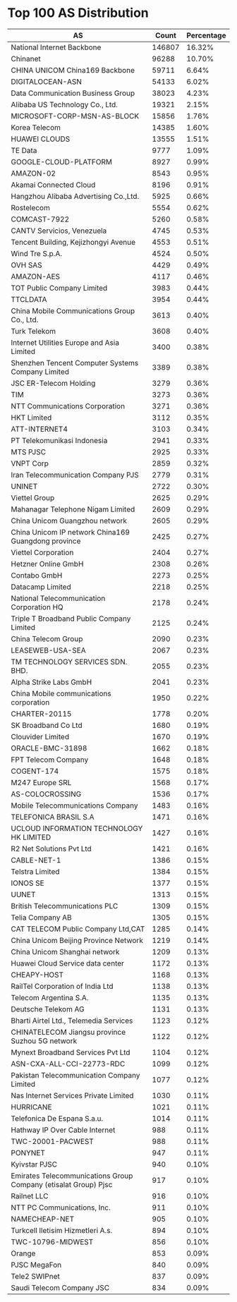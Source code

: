 # Top 100 AS Distribution
| AS | Count | Percentage |
|----|----|----|
| National Internet Backbone | 146807 | 16.32% |
| Chinanet | 96288 | 10.70% |
| CHINA UNICOM China169 Backbone | 59711 | 6.64% |
| DIGITALOCEAN-ASN | 54133 | 6.02% |
| Data Communication Business Group | 38023 | 4.23% |
| Alibaba US Technology Co., Ltd. | 19321 | 2.15% |
| MICROSOFT-CORP-MSN-AS-BLOCK | 15856 | 1.76% |
| Korea Telecom | 14385 | 1.60% |
| HUAWEI CLOUDS | 13555 | 1.51% |
| TE Data | 9777 | 1.09% |
| GOOGLE-CLOUD-PLATFORM | 8927 | 0.99% |
| AMAZON-02 | 8543 | 0.95% |
| Akamai Connected Cloud | 8196 | 0.91% |
| Hangzhou Alibaba Advertising Co.,Ltd. | 5925 | 0.66% |
| Rostelecom | 5554 | 0.62% |
| COMCAST-7922 | 5260 | 0.58% |
| CANTV Servicios, Venezuela | 4745 | 0.53% |
| Tencent Building, Kejizhongyi Avenue | 4553 | 0.51% |
| Wind Tre S.p.A. | 4524 | 0.50% |
| OVH SAS | 4429 | 0.49% |
| AMAZON-AES | 4117 | 0.46% |
| TOT Public Company Limited | 3983 | 0.44% |
| TTCLDATA | 3954 | 0.44% |
| China Mobile Communications Group Co., Ltd. | 3613 | 0.40% |
| Turk Telekom | 3608 | 0.40% |
| Internet Utilities Europe and Asia Limited | 3400 | 0.38% |
| Shenzhen Tencent Computer Systems Company Limited | 3389 | 0.38% |
| JSC ER-Telecom Holding | 3279 | 0.36% |
| TIM | 3273 | 0.36% |
| NTT Communications Corporation | 3271 | 0.36% |
| HKT Limited | 3112 | 0.35% |
| ATT-INTERNET4 | 3103 | 0.34% |
| PT Telekomunikasi Indonesia | 2941 | 0.33% |
| MTS PJSC | 2925 | 0.33% |
| VNPT Corp | 2859 | 0.32% |
| Iran Telecommunication Company PJS | 2779 | 0.31% |
| UNINET | 2722 | 0.30% |
| Viettel Group | 2625 | 0.29% |
| Mahanagar Telephone Nigam Limited | 2609 | 0.29% |
| China Unicom Guangzhou network | 2605 | 0.29% |
| China Unicom IP network China169 Guangdong province | 2425 | 0.27% |
| Viettel Corporation | 2404 | 0.27% |
| Hetzner Online GmbH | 2308 | 0.26% |
| Contabo GmbH | 2273 | 0.25% |
| Datacamp Limited | 2218 | 0.25% |
| National Telecommunication Corporation HQ | 2178 | 0.24% |
| Triple T Broadband Public Company Limited | 2125 | 0.24% |
| China Telecom Group | 2090 | 0.23% |
| LEASEWEB-USA-SEA | 2067 | 0.23% |
| TM TECHNOLOGY SERVICES SDN. BHD. | 2055 | 0.23% |
| Alpha Strike Labs GmbH | 2041 | 0.23% |
| China Mobile communications corporation | 1950 | 0.22% |
| CHARTER-20115 | 1778 | 0.20% |
| SK Broadband Co Ltd | 1680 | 0.19% |
| Clouvider Limited | 1670 | 0.19% |
| ORACLE-BMC-31898 | 1662 | 0.18% |
| FPT Telecom Company | 1648 | 0.18% |
| COGENT-174 | 1575 | 0.18% |
| M247 Europe SRL | 1568 | 0.17% |
| AS-COLOCROSSING | 1536 | 0.17% |
| Mobile Telecommunications Company | 1483 | 0.16% |
| TELEFONICA BRASIL S.A | 1471 | 0.16% |
| UCLOUD INFORMATION TECHNOLOGY HK LIMITED | 1427 | 0.16% |
| R2 Net Solutions Pvt Ltd | 1421 | 0.16% |
| CABLE-NET-1 | 1386 | 0.15% |
| Telstra Limited | 1384 | 0.15% |
| IONOS SE | 1377 | 0.15% |
| UUNET | 1313 | 0.15% |
| British Telecommunications PLC | 1309 | 0.15% |
| Telia Company AB | 1305 | 0.15% |
| CAT TELECOM Public Company Ltd,CAT | 1285 | 0.14% |
| China Unicom Beijing Province Network | 1219 | 0.14% |
| China Unicom Shanghai network | 1209 | 0.13% |
| Huawei Cloud Service data center | 1172 | 0.13% |
| CHEAPY-HOST | 1168 | 0.13% |
| RailTel Corporation of India Ltd | 1138 | 0.13% |
| Telecom Argentina S.A. | 1135 | 0.13% |
| Deutsche Telekom AG | 1131 | 0.13% |
| Bharti Airtel Ltd., Telemedia Services | 1123 | 0.12% |
| CHINATELECOM Jiangsu province Suzhou 5G network | 1122 | 0.12% |
| Mynext Broadband Services Pvt Ltd | 1104 | 0.12% |
| ASN-CXA-ALL-CCI-22773-RDC | 1099 | 0.12% |
| Pakistan Telecommunication Company Limited | 1077 | 0.12% |
| Nas Internet Services Private Limited | 1030 | 0.11% |
| HURRICANE | 1021 | 0.11% |
| Telefonica De Espana S.a.u. | 1014 | 0.11% |
| Hathway IP Over Cable Internet | 988 | 0.11% |
| TWC-20001-PACWEST | 988 | 0.11% |
| PONYNET | 947 | 0.11% |
| Kyivstar PJSC | 940 | 0.10% |
| Emirates Telecommunications Group Company (etisalat Group) Pjsc | 917 | 0.10% |
| Railnet LLC | 916 | 0.10% |
| NTT PC Communications, Inc. | 911 | 0.10% |
| NAMECHEAP-NET | 905 | 0.10% |
| Turkcell Iletisim Hizmetleri A.s. | 894 | 0.10% |
| TWC-10796-MIDWEST | 856 | 0.10% |
| Orange | 853 | 0.09% |
| PJSC MegaFon | 840 | 0.09% |
| Tele2 SWIPnet | 837 | 0.09% |
| Saudi Telecom Company JSC | 834 | 0.09% |
